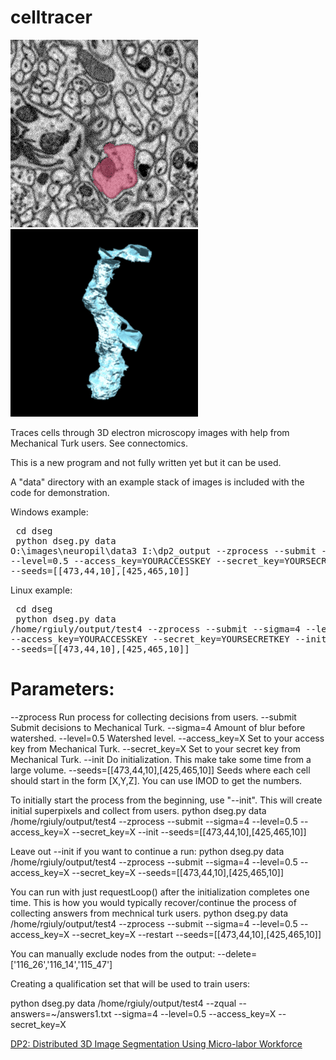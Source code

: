 celltracer
==========

![Alt attribute text Here](doc/dp2_300x300.gif)
![Alt attribute text Here](doc/movie_of_gial_cell_and_neuron_smaller.gif)


Traces cells through 3D electron microscopy images with help from Mechanical Turk users. See connectomics.


This is a new program and not fully written yet but it can be used.

A "data" directory with an example stack of images is included with the code for demonstration.


Windows example:
<br><pre>
cd dseg<br>
python dseg.py data O:\images\neuropil\data3 I:\dp2_output --zprocess --submit --sigma=4 --level=0.5 --access_key=YOURACCESSKEY --secret_key=YOURSECRETKEY --init  --seeds=[[473,44,10],[425,465,10]]
</pre>

Linux example:
<br><pre>
cd dseg<br>
python dseg.py data /home/rgiuly/output/test4 --zprocess --submit --sigma=4 --level=0.5 --access_key=YOURACCESSKEY --secret_key=YOURSECRETKEY --init  --seeds=[[473,44,10],[425,465,10]]
</pre>


Parameters:
==========
 --zprocess Run process for collecting decisions from users.
 --submit Submit decisions to Mechanical Turk.
 --sigma=4 Amount of blur before watershed.
 --level=0.5 Watershed level.
 --access_key=X Set to your access key from Mechanical Turk.
 --secret_key=X Set to your secret key from Mechanical Turk.
 --init Do initialization. This make take some time from a large volume.
 --seeds=[[473,44,10],[425,465,10]] Seeds where each cell should start in the form [X,Y,Z]. You can use IMOD to get the numbers.



To initially start the process from the beginning, use "--init". This will create initial superpixels and collect from users.
python dseg.py data /home/rgiuly/output/test4 --zprocess --submit --sigma=4 --level=0.5 --access_key=X --secret_key=X --init --seeds=[[473,44,10],[425,465,10]]


Leave out --init if you want to continue a run:
python dseg.py data /home/rgiuly/output/test4 --zprocess --submit --sigma=4 --level=0.5 --access_key=X --secret_key=X --seeds=[[473,44,10],[425,465,10]]


You can run with just requestLoop() after the initialization completes one time. This is how you would typically recover/continue the process of collecting answers from mechnical turk users.
python dseg.py data /home/rgiuly/output/test4 --zprocess --submit --sigma=4 --level=0.5 --access_key=X --secret_key=X --restart --seeds=[[473,44,10],[425,465,10]]


You can manually exclude nodes from the output:
--delete=[\'116_26\',\'116_14\',\'115_47\']



Creating a qualification set that will be used to train users:


python dseg.py data /home/rgiuly/output/test4 --zqual --answers=~/answers1.txt --sigma=4 --level=0.5 --access_key=X --secret_key=X



<a href=http://bioinformatics.oxfordjournals.org/content/29/10/1359> DP2: Distributed 3D Image Segmentation Using Micro-labor Workforce </a>



